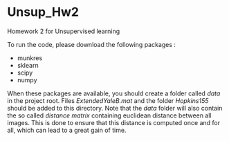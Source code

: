 # Unsup_Hw2
Homework 2 for Unsupervised learning


To run the code, please download the following packages :
- munkres
- sklearn
- scipy
- numpy

When these packages are available, you should create a folder called _data_ in the project root. Files _ExtendedYaleB.mat_ and the folder _Hopkins155_ should be added to this directory.
Note that the _data_ folder will also contain the so called _distance matrix_ containing euclidean distance between all images. This is done to ensure that this distance is computed once and for all, which can lead to a great gain of time.
